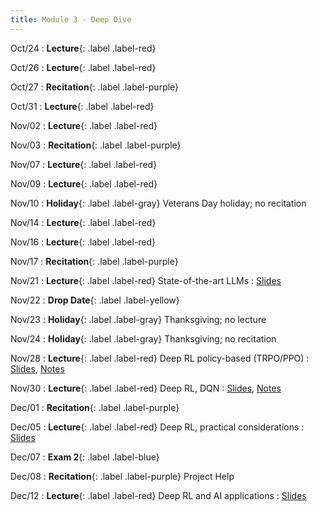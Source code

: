 ```yaml
---
title: Module 3 - Deep Dive
---
```


Oct/24
: **Lecture**{: .label .label-red}

Oct/26
: **Lecture**{: .label .label-red}

Oct/27
: **Recitation**{: .label .label-purple}

Oct/31
: **Lecture**{: .label .label-red}

Nov/02
: **Lecture**{: .label .label-red}

Nov/03 
: **Recitation**{: .label .label-purple}

Nov/07
: **Lecture**{: .label .label-red}

Nov/09
: **Lecture**{: .label .label-red}

Nov/10
: **Holiday**{: .label .label-gray} Veterans Day holiday; no recitation

Nov/14
: **Lecture**{: .label .label-red}

Nov/16
: **Lecture**{: .label .label-red}

Nov/17
: **Recitation**{: .label .label-purple}

Nov/21
: **Lecture**{: .label .label-red} State-of-the-art LLMs
    : [Slides]()

Nov/22
: **Drop Date**{: .label .label-yellow}

Nov/23
: **Holiday**{: .label .label-gray} Thanksgiving; no lecture

Nov/24
: **Holiday**{: .label .label-gray} Thanksgiving; no recitation

Nov/28
: **Lecture**{: .label .label-red} Deep RL policy-based (TRPO/PPO)
    : [Slides](), [Notes]()

Nov/30
: **Lecture**{: .label .label-red} Deep RL, DQN
    : [Slides](), [Notes]()

Dec/01
: **Recitation**{: .label .label-purple}

Dec/05
: **Lecture**{: .label .label-red} Deep RL, practical considerations
    : [Slides]()

Dec/07
: **Exam 2**{: .label .label-blue}

Dec/08
: **Recitation**{: .label .label-purple} Project Help

Dec/12
: **Lecture**{: .label .label-red} Deep RL and AI applications
    : [Slides]()